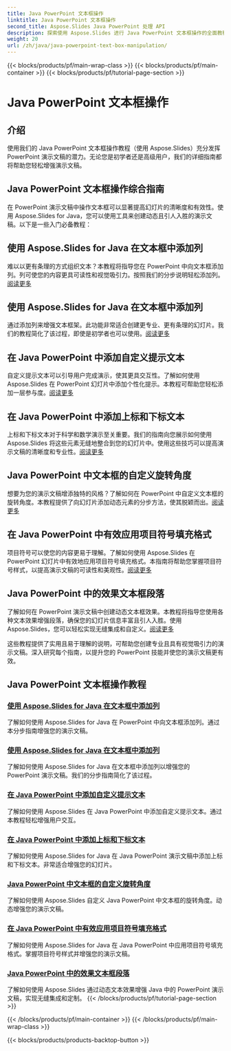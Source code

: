 ```yaml
---
title: Java PowerPoint 文本框操作
linktitle: Java PowerPoint 文本框操作
second_title: Aspose.Slides Java PowerPoint 处理 API
description: 探索使用 Aspose.Slides 进行 Java PowerPoint 文本框操作的全面教程。使用我们的指南逐步增强您的演示文稿。
weight: 20
url: /zh/java/java-powerpoint-text-box-manipulation/
---
```


{{< blocks/products/pf/main-wrap-class >}}
{{< blocks/products/pf/main-container >}}
{{< blocks/products/pf/tutorial-page-section >}}

# Java PowerPoint 文本框操作

## 介绍

使用我们的 Java PowerPoint 文本框操作教程（使用 Aspose.Slides）充分发挥 PowerPoint 演示文稿的潜力。无论您是初学者还是高级用户，我们的详细指南都将帮助您轻松增强演示文稿。

## Java PowerPoint 文本框操作综合指南

在 PowerPoint 演示文稿中操作文本框可以显著提高幻灯片的清晰度和有效性。使用 Aspose.Slides for Java，您可以使用工具来创建动态且引人入胜的演示文稿。以下是一些入门必备教程：

## 使用 Aspose.Slides for Java 在文本框中添加列
难以以更有条理的方式组织文本？本教程将指导您在 PowerPoint 中向文本框添加列。列可使您的内容更具可读性和视觉吸引力。按照我们的分步说明轻松添加列。[阅读更多](./add-column-in-text-boxes/)

## 使用 Aspose.Slides for Java 在文本框中添加列
通过添加列来增强文本框架。此功能非常适合创建更专业、更有条理的幻灯片。我们的教程简化了该过程，即使是初学者也可以使用。[阅读更多](./add-columns-in-text-frame/)

## 在 Java PowerPoint 中添加自定义提示文本
自定义提示文本可以引导用户完成演示，使其更具交互性。了解如何使用 Aspose.Slides 在 PowerPoint 幻灯片中添加个性化提示。本教程可帮助您轻松添加一层参与度。[阅读更多](./add-custom-prompt-text-java-powerpoint/)

## 在 Java PowerPoint 中添加上标和下标文本
上标和下标文本对于科学和数学演示至关重要。我们的指南向您展示如何使用 Aspose.Slides 将这些元素无缝地整合到您的幻灯片中。使用这些技巧可以提高演示文稿的清晰度和专业性。[阅读更多](./add-superscript-subscript-text-java-powerpoint/)

## Java PowerPoint 中文本框的自定义旋转角度
想要为您的演示文稿增添独特的风格？了解如何在 PowerPoint 中自定义文本框的旋转角度。本教程提供了向幻灯片添加动态元素的分步方法，使其脱颖而出。[阅读更多](./custom-rotation-angle-text-frame-java-powerpoint/)

## 在 Java PowerPoint 中有效应用项目符号填充格式
项目符号可以使您的内容更易于理解。了解如何使用 Aspose.Slides 在 PowerPoint 幻灯片中有效地应用项目符号填充格式。本指南将帮助您掌握项目符号样式，以提高演示文稿的可读性和美观性。[阅读更多](./apply-bullet-fill-format-java-powerpoint/)

## Java PowerPoint 中的效果文本框段落
了解如何在 PowerPoint 演示文稿中创建动态文本框效果。本教程将指导您使用各种文本效果增强段落，确保您的幻灯片信息丰富且引人入胜。使用 Aspose.Slides，您可以轻松实现无缝集成和自定义。[阅读更多](./effect-text-box-paragraph-java-powerpoint/)

这些教程提供了实用且易于理解的说明，可帮助您创建专业且具有视觉吸引力的演示文稿。深入研究每个指南，以提升您的 PowerPoint 技能并使您的演示文稿更有效。
## Java PowerPoint 文本框操作教程
### [使用 Aspose.Slides for Java 在文本框中添加列](./add-column-in-text-boxes/)
了解如何使用 Aspose.Slides for Java 在 PowerPoint 中向文本框添加列。通过本分步指南增强您的演示文稿。
### [使用 Aspose.Slides for Java 在文本框中添加列](./add-columns-in-text-frame/)
了解如何使用 Aspose.Slides for Java 在文本框中添加列以增强您的 PowerPoint 演示文稿。我们的分步指南简化了该过程。
### [在 Java PowerPoint 中添加自定义提示文本](./add-custom-prompt-text-java-powerpoint/)
了解如何使用 Aspose.Slides 在 Java PowerPoint 中添加自定义提示文本。通过本教程轻松增强用户交互。
### [在 Java PowerPoint 中添加上标和下标文本](./add-superscript-subscript-text-java-powerpoint/)
了解如何使用 Aspose.Slides for Java 在 Java PowerPoint 演示文稿中添加上标和下标文本。非常适合增强您的幻灯片。
### [Java PowerPoint 中文本框的自定义旋转角度](./custom-rotation-angle-text-frame-java-powerpoint/)
了解如何使用 Aspose.Slides 自定义 Java PowerPoint 中文本框的旋转角度。动态增强您的演示文稿。
### [在 Java PowerPoint 中有效应用项目符号填充格式](./apply-bullet-fill-format-java-powerpoint/)
了解如何使用 Aspose.Slides for Java 在 Java PowerPoint 中应用项目符号填充格式。掌握项目符号样式并增强您的演示文稿。
### [Java PowerPoint 中的效果文本框段落](./effect-text-box-paragraph-java-powerpoint/)
了解如何使用 Aspose.Slides 通过动态文本效果增强 Java 中的 PowerPoint 演示文稿，实现无缝集成和定制。
{{< /blocks/products/pf/tutorial-page-section >}}

{{< /blocks/products/pf/main-container >}}
{{< /blocks/products/pf/main-wrap-class >}}

{{< blocks/products/products-backtop-button >}}
